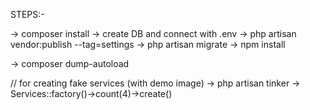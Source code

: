 STEPS:-

-> composer install
-> create DB and connect with .env
-> php artisan vendor:publish --tag=settings
-> php artisan migrate
-> npm install

-> composer dump-autoload

// for creating fake services (with demo image)
-> php artisan tinker 
-> Services::factory()->count(4)->create()
